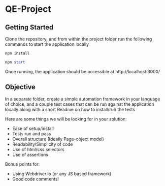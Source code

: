 # QE-Project

## Getting Started

Clone the repository, and from within the project folder run the following commands to start the application locally

```powershell
npm install
```

```powershell
npm start
```

Once running, the application should be accessible at http://localhost:3000/

## Objective
In a separate folder, create a simple automation framework in your language of choice, and a couple test cases that can be run against the application locally along with a short Readme on how to install/run the tests

Here are some things we will be looking for in your solution:
- Ease of setup/install
- Tests run and pass
- Overall structure (Ideally Page-object model)
- Readability/Simplicity of code
- Use of html/css selectors
- Use of assertions

Bonus points for:
- Using Webdriver.io (or any JS based framework)
- Good code comments!